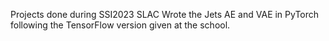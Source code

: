 Projects done during SSI2023 SLAC
Wrote the Jets AE and VAE in PyTorch following the TensorFlow version given at the school.

